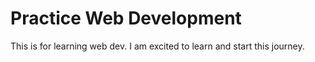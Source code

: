 # Practice Web Development
This is for learning web dev. I am excited to learn and start this journey.
